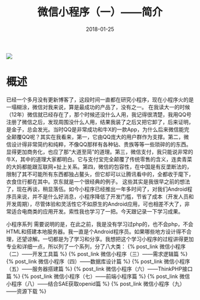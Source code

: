 ﻿---
title: 微信小程序（一）——简介
date: 2018-01-25
categories: "Android"
tags: "小程序"
---
![](https://timgsa.baidu.com/timg?image&quality=80&size=b9999_10000&sec=1517220945407&di=1c2d1b13d4b95ab9b771cf2ea4879ff2&imgtype=0&src=http%3A%2F%2Fimage.woshipm.com%2Fwp-files%2F2017%2F01%2FlkRmKU9XOOADaT96fRv0.jpg)
# 概述
已经一个多月没有更新博客了，这段时间一直都在研究小程序，现在小程序火的是一塌糊涂，微信对我来说，算是最成功的产品了，没有之一。 <!--more--> 在我读大一的时候（12年）微信就已经存在了，那个时候还没什么人用，我记得很清楚，我用QQ号注册了微信之后，发现周围没什么人用，结果我装了之后又把它卸了，后来证明，是金子，总会发光。当时QQ是非常成功和牛X的一款App，为什么后来微信能完全颠覆QQ呢？其实在我看来，第一，它由QQ庞大的用户群作为支撑。第二，微信设计得非常简约和纯粹，不像QQ那样有各种钻、贵族等等一些琐碎的的东西。显得更加商务化，也应了那“大道至简”的道理。第三，微信支付，我只能说非常的牛X，其中的道理大家都明白。它与支付宝完全颠覆了传统零售的含义，连卖青菜的大妈都能跟互联网+扯上关系。第四，微信的包容性，在中国是有反垄断法的，限制了其不可能所有东西都独占鳌头，但它却可以让腾讯看中的，全都收于麾下，衣食住行都在其中。京东就是一个很经典的例子。
这些其实是我很早之前的想法了，现在再谈，稍显落伍。如今小程序已经推出一年多时间了，对我们Android程序员来说，并不是什么好消息，小程序降低了开发门槛，节省了成本（开发人员和开发周期），尽管体验和灵活性它不如原生的Android应用，可也相差不大了，非常适合电商类的应用开发。索性我也学习了一把。今天跟记录一下学习成果。

小程序系列
需要说明的是，在此之前，我是没有学习过php的，也不会php，不会HTML和搭建本地服务器。我一直是个Android程序员。如果哪些地方设计得不合理，还望谅解。一切都是为了学习和分享。我想把这个学习小程序的过程讲得更加专业和详细一点，所以列了一个系列，分了八大类：
{% post_link 微信小程序（二）——开发工具篇 %}
{% post_link 微信小程序（三）——需求逻辑篇 %}
{% post_link 微信小程序（四）——数据库设计篇 %}
{% post_link 微信小程序（五）——服务器搭建篇 %}
{% post_link 微信小程序（六）——ThinkPHP接口篇 %}
{% post_link 微信小程序（七）——前端小程序篇 %}
{% post_link 微信小程序（八）——结合SAE获取openid篇 %}
{% post_link 微信小程序（九）——资源下载 %}